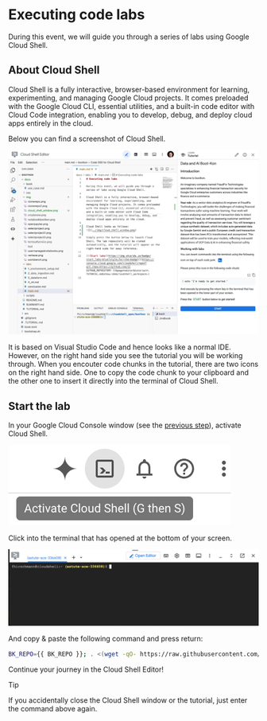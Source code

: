 # Executing code labs

During this event, we will guide you through a series of labs using Google Cloud Shell.

## About Cloud Shell

Cloud Shell is a fully interactive, browser-based environment for learning, experimenting, and managing Google Cloud projects. It comes preloaded with the Google Cloud CLI, essential utilities, and a built-in code editor with Cloud Code integration, enabling you to develop, debug, and deploy cloud apps entirely in the cloud.

Below you can find a screenshot of Cloud Shell.

![](../img/cloud_shell_window.png)

It is based on Visual Studio Code and hence looks like a normal IDE. However, on the right hand side you see the tutorial you will be working through. When you encouter code chunks in the tutorial, there are two icons on the right hand side. One to copy the code chunk to your clipboard and the other one to insert it directly into the terminal of Cloud Shell.

## Start the lab

In your Google Cloud Console window (see the [previous step](../book/getting_started.md)), activate Cloud Shell.

![](../img/activate_cloud_shell.png)

Click into the terminal that has opened at the bottom of your screen.

![](../img/cloud_shell_terminal.png)

And copy & paste the following command and press return:

```bash
BK_REPO={{ BK_REPO }}; . <(wget -qO- https://raw.githubusercontent.com/{{ BK_REPO }}/main/bk.sh)
```

Continue your journey in the Cloud Shell Editor!

<div class="mdbook-alerts mdbook-alerts-tip">
<p class="mdbook-alerts-title">
  <span class="mdbook-alerts-icon"></span>
  Tip
</p>
<p>
If you accidentally close the Cloud Shell window or the tutorial, just enter the command above again.
</p>
</div>